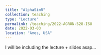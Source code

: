 ```yaml
---
title: "AlphaSimR"
collection: teaching
type: "Lecture"
permalink: /teaching/2022-AGRON-528-ISU
date: 2022-03-03
location: "Ames, USA"
---
```


I will be including the lecture + slides asap...
